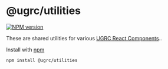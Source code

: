 # @ugrc/utilities

[![NPM version](https://badgen.net/npm/v/@ugrc/utilities)](https://www.npmjs.com/package/@ugrc/utilities)

These are shared utilities for various [UGRC React Components](https://github.com/agrc/kitchen-sink)..

Install with [npm](https://www.npmjs.com/)

```bash
npm install @ugrc/utilities
```
